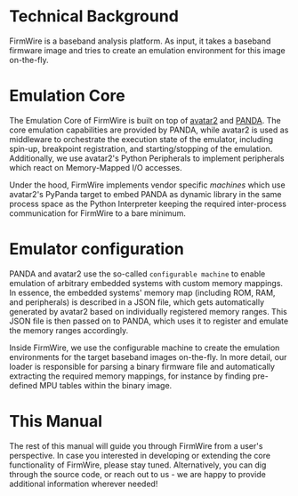 # Technical Background 

FirmWire is a baseband analysis platform. As input, it takes a baseband firmware image and tries to create an emulation environment for this image on-the-fly. 

# Emulation Core

The Emulation Core of FirmWire is built on top of [avatar2](https://github.com/avatartwo/avatar2) and [PANDA](https://github.com/panda-re/panda/).
The core emulation capabilities are provided by PANDA, while avatar2 is used as middleware to orchestrate the execution state of the emulator, including spin-up, breakpoint registration, and starting/stopping of the emulation.
Additionally, we use avatar2's Python Peripherals to implement peripherals which react on Memory-Mapped I/O accesses.

Under the hood, FirmWire implements vendor specific _machines_ which use avatar2's PyPanda target to embed PANDA as dynamic library in the same process space as the Python Interpreter keeping the required inter-process communication for FirmWire to a bare minimum.

# Emulator configuration

PANDA and avatar2 use the so-called `configurable machine` to enable emulation of arbitrary embedded systems with custom memory mappings.
In essence, the embedded systems' memory map (including ROM, RAM, and peripherals) is described in a JSON file, which gets automatically generated by avatar2 based on individually registered memory ranges.
This JSON file is then passed on to PANDA, which uses it to register and emulate the memory ranges accordingly.

Inside FirmWire, we use the configurable machine to create the emulation environments for the target baseband images on-the-fly.
In more detail, our loader is responsible for parsing a binary firmware file and automatically extracting the required memory mappings, for instance by finding pre-defined MPU tables within the binary image.

# This Manual

The rest of this manual will guide you through FirmWire from a user's perspective. In case you interested in developing or extending the core functionality of FirmWire, please stay tuned. Alternatively, you can dig through the source code, or reach out to us - we are happy to provide additional information wherever needed!